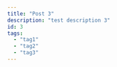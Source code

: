 ```yaml
---
title: "Post 3"
description: "test description 3"
id: 3
tags:
  - "tag1"
  - "tag2"
  - "tag3"
---
```

